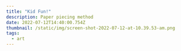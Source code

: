 ```yaml
---
title: "Kid Fun!"
description: Paper piecing method
date: 2022-07-12T14:40:00.754Z
thumbnail: /static/img/screen-shot-2022-07-12-at-10.39.53-am.png
tags:
  - art
---
```


